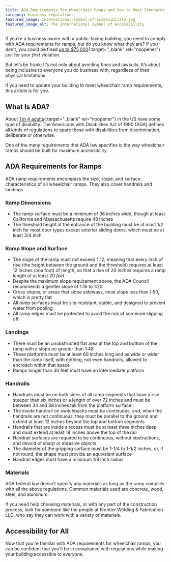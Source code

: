 ```yaml
---
title: ADA Requirements for Wheelchair Ramps and How to Meet Standards
category: business regulations
featured_image: international-symbol-of-accessibility.jpg
featured_image_alt: The International Symbol of Accessibility
---
```


If you’re a business owner with a public-facing building, you need to comply with ADA requirements for ramps, but do you know what they are? If you don’t, you could be fined [up to $75,000](https://www.ada.gov/civil_penalties_2014.htm){:target="_blank" rel="noopener"} just for your _first_ violation.

But let’s be frank: It’s not only about avoiding fines and lawsuits. It’s about being inclusive to everyone you do business with, regardless of their physical limitations.

If you need to update your building to meet wheelchair ramp requirements, this article is for you.

## What Is ADA?

About [1 in 4 adults](https://www.cdc.gov/ncbddd/disabilityandhealth/infographic-disability-impacts-all.html){:target="_blank" rel="noopener"} in the US have some type of disability. The Americans with Disabilities Act of 1990 (ADA) defines all kinds of regulations to spare those with disabilities from discrimination, deliberate or otherwise.

One of the many requirements that ADA law specifies is the way wheelchair ramps should be built for maximum accessibility.

## ADA Requirements for Ramps

ADA ramp requirements encompass the size, slope, and surface characteristics of all wheelchair ramps. They also cover handrails and landings.

### Ramp Dimensions

- The ramp surface must be a minimum of 36 inches wide, though at least California and Massachusetts require 48 inches
- The threshold height at the entrance of the building must be at most 1/2 inch for most door types except exterior sliding doors, which must be at least 3/4 inch

### Ramp Slope and Surface

- The slope of the ramp must not exceed 1:12, meaning that every inch of rise (the height between the ground and the threshold) requires at least 12 inches (one foot) of length, so that a rise of 20 _inches_ requires a ramp length of at least 20 _feet_
- Despite the maximum slope requirement above, the ADA Council recommends a gentler slope of 1:16 to 1:20
- Cross slopes, or areas that slope sideways, must slope less than 1:50, which is pretty flat
- All ramp surfaces must be slip-resistant, stable, and designed to prevent water from pooling
- All ramp edges must be protected to avoid the risk of someone slipping off

### Landings

- There must be an unobstructed flat area at the top and bottom of the ramp with a slope no greater than 1:48
- These platforms must be at least 60 inches long and as wide or wider than the ramp itself, with nothing, not even handrails, allowed to encroach within that space
- Ramps longer than 30 feet must have an intermediate platform

### Handrails

- Handrails must be on both sides of all ramp segments that have a rise steeper than six inches or a length of over 72 inches and must be between 34 and 38 inches tall from the platform surface
- The inside handrail on switchbacks must be continuous, and, when the handrails are not continuous, they must be parallel to the ground and extend at least 12 inches beyond the top and bottom segments
- Handrails that are inside a recess must be at least three inches deep and must extend at least 18 inches above the top of the rail
- Handrail surfaces are required to be continuous, without obstructions, and devoid of sharp or abrasive objects
- The diameter of the gripping surface must be 1-1/4 to 1-1/2 inches, or, if not round, the shape must provide an equivalent surface
- Handrail edges must have a minimum 1/8 inch radius

### Materials

ADA federal law doesn’t specify any materials as long as the ramp complies with all the above regulations. Common materials used are concrete, wood, steel, and aluminum.

If you need help choosing materials, or with any part of the construction process, look for someone like the people at Frontier Welding & Fabrication LLC, who say they can work with a variety of materials.

## Accessibility for All

Now that you’re familiar with ADA requirements for wheelchair ramps, you can be confident that you’ll be in compliance with regulations while making your building accessible to everyone.

